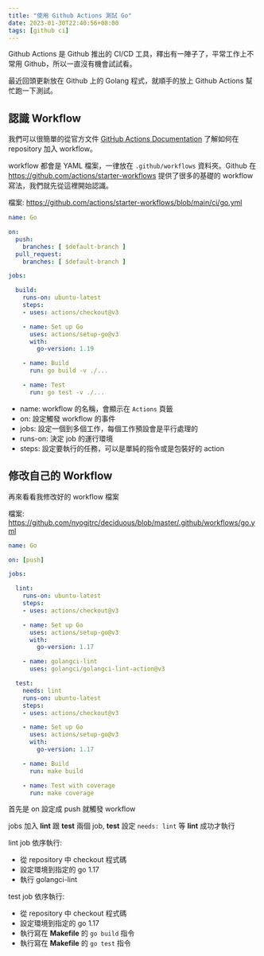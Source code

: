 ```yaml
---
title: "使用 Github Actions 測試 Go"
date: 2023-01-30T22:40:56+08:00
tags: [github ci]
---
```


Github Actions 是 Github 推出的 CI/CD 工具，釋出有一陣子了，平常工作上不常用 Github，所以一直沒有機會試試看。

最近回頭更新放在 Github 上的 Golang 程式，就順手的放上 Github Actions 幫忙跑一下測試。

## 認識 Workflow

我們可以很簡單的從官方文件 [GitHub Actions Documentation](https://docs.github.com/en/actions) 了解如何在 repository 加入 workflow。

workflow 都會是 YAML 檔案，一律放在 `.github/workflows` 資料夾。Github 在 https://github.com/actions/starter-workflows 提供了很多的基礎的 workflow 寫法，我們就先從這裡開始認識。

檔案: https://github.com/actions/starter-workflows/blob/main/ci/go.yml

```yml
name: Go

on:
  push:
    branches: [ $default-branch ]
  pull_request:
    branches: [ $default-branch ]

jobs:

  build:
    runs-on: ubuntu-latest
    steps:
    - uses: actions/checkout@v3

    - name: Set up Go
      uses: actions/setup-go@v3
      with:
        go-version: 1.19

    - name: Build
      run: go build -v ./...

    - name: Test
      run: go test -v ./...
```

- name: workflow 的名稱，會顯示在 `Actions` 頁籤
- on: 設定觸發 workflow 的事件
- jobs: 設定一個到多個工作，每個工作預設會是平行處理的
- runs-on: 決定 job 的運行環境
- steps: 設定要執行的任務，可以是單純的指令或是包裝好的 action

## 修改自己的 Workflow

再來看看我修改好的 workflow 檔案

檔案: https://github.com/nyogjtrc/deciduous/blob/master/.github/workflows/go.yml
```yml
name: Go

on: [push]

jobs:

  lint:
    runs-on: ubuntu-latest
    steps:
    - uses: actions/checkout@v3

    - name: Set up Go
      uses: actions/setup-go@v3
      with:
        go-version: 1.17

    - name: golangci-lint
      uses: golangci/golangci-lint-action@v3

  test:
    needs: lint
    runs-on: ubuntu-latest
    steps:
    - uses: actions/checkout@v3

    - name: Set up Go
      uses: actions/setup-go@v3
      with:
        go-version: 1.17

    - name: Build
      run: make build

    - name: Test with coverage
      run: make coverage
```

首先是 on 設定成 push 就觸發 workflow

jobs 加入 **lint** 跟 **test** 兩個 job, **test** 設定 `needs: lint` 等 **lint** 成功才執行

lint job 依序執行:
- 從 repository 中 checkout 程式碼
- 設定環境到指定的 go 1.17
- 執行 golangci-lint

test job 依序執行:
- 從 repository 中 checkout 程式碼
- 設定環境到指定的 go 1.17
- 執行寫在 **Makefile** 的 `go build` 指令
- 執行寫在 **Makefile** 的 `go test` 指令
